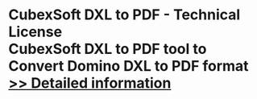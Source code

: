 # CubexSoft DXL to PDF - Technical License<br />CubexSoft DXL to PDF tool to Convert Domino DXL to PDF format<br />[>> Detailed information](https://secure.shareit.com/shareit/product.html?productid=300784306&affiliateid=200057808)